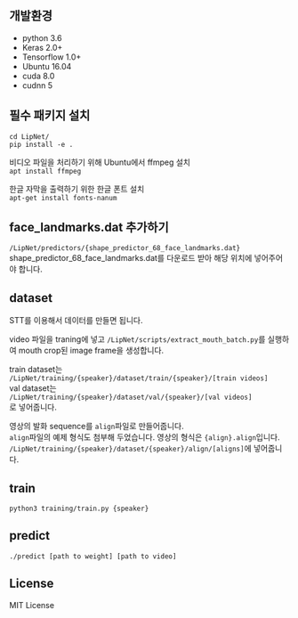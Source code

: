 

## 개발환경
* python 3.6
* Keras 2.0+
* Tensorflow 1.0+
* Ubuntu 16.04  
*  cuda 8.0  
*  cudnn 5
  

## 필수 패키지 설치
```
cd LipNet/
pip install -e .
```
비디오 파일을 처리하기 위해 Ubuntu에서 ffmpeg 설치  
``apt install ffmpeg``  
  
한글 자막을 출력하기 위한 한글 폰트 설치  
``apt-get install fonts-nanum``

## face_landmarks.dat 추가하기  
``/LipNet/predictors/{shape_predictor_68_face_landmarks.dat}`` 
shape_predictor_68_face_landmarks.dat를 다운로드 받아 해당 위치에 넣어주어야 합니다.
## dataset  
  
STT를 이용해서 데이터를 만들면 됩니다.  
  
video 파일을 traning에 넣고 ``/LipNet/scripts/extract_mouth_batch.py``를 실행하여 mouth crop된 image frame을 생성합니다.  

train dataset는
`` /LipNet/training/{speaker}/dataset/train/{speaker}/[train videos]``  
val dataset는  
``/LipNet/training/{speaker}/dataset/val/{speaker}/[val videos]``  
로 넣어줍니다.  
  
영상의 발화 sequence를 ``align``파일로 만들어줍니다.  
``align``파일의 예제 형식도 첨부해 두었습니다.
영상의 형식은 ``{align}.align``입니다.
``/LipNet/training/{speaker}/dataset/{speaker}/align/[aligns]``에 넣어줍니다.
  
  
## train  
```
python3 training/train.py {speaker}
```

## predict  
```
./predict [path to weight] [path to video]
```


## License
MIT License
